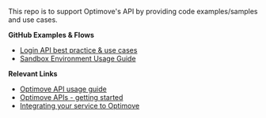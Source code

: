 This repo is to support Optimove's API by providing code examples/samples and use cases.

**GitHub Examples & Flows**
 - [Login API best practice & use cases](https://github.com/optimoveproductintegration/Optimove-APIs/tree/master/Login-API)
- [Sandbox Environment Usage Guide](https://github.com/optimove-tech/Optimove-APIs/tree/master/Sandbox)

**Relevant Links**
 - [Optimove API usage guide](https://docs.optimove.com/api-usage-guide/#General_Information)
 - [Optimove APIs - getting started](https://docs.optimove.com/getting-started-optimove-api/)
 - [Integrating your service to Optimove](https://docs.optimove.com/integrate-your-service-with-optimove/)
